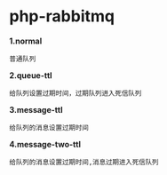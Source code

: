 # php-rabbitmq

**1.normal** 

    普通队列
    
**2.queue-ttl**

    给队列设置过期时间，过期队列进入死信队列
    
**3.message-ttl**

    给队列的消息设置过期时间
    
**4.message-two-ttl**

    给队列的消息设置过期时间,消息过期进入死信队列
        
    
    